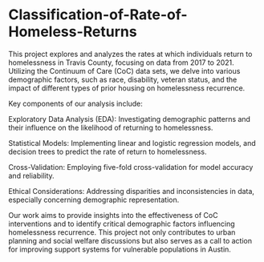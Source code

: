 # Classification-of-Rate-of-Homeless-Returns
This project explores and analyzes the rates at which individuals return to homelessness in Travis County, focusing on data from 2017 to 2021. Utilizing the Continuum of Care (CoC) data sets, we delve into various demographic factors, such as race, disability, veteran status, and the impact of different types of prior housing on homelessness recurrence.

Key components of our analysis include:

Exploratory Data Analysis (EDA): Investigating demographic patterns and their influence on the likelihood of returning to homelessness.

Statistical Models: Implementing linear and logistic regression models, and decision trees to predict the rate of return to homelessness.

Cross-Validation: Employing five-fold cross-validation for model accuracy and reliability.

Ethical Considerations: Addressing disparities and inconsistencies in data, especially concerning demographic representation.

Our work aims to provide insights into the effectiveness of CoC interventions and to identify critical demographic factors influencing homelessness recurrence. This project not only contributes to urban planning and social welfare discussions but also serves as a call to action for improving support systems for vulnerable populations in Austin.
